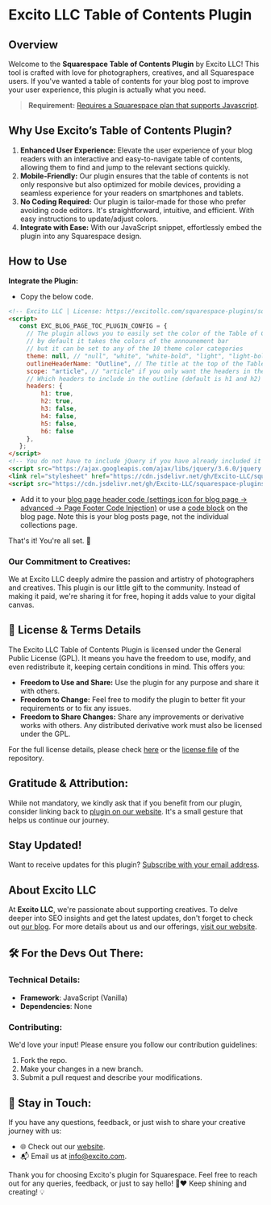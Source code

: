 # Excito LLC Table of Contents Plugin


## Overview

Welcome to the **Squarespace Table of Contents Plugin** by Excito LLC! This tool is crafted with love for photographers, creatives, and all Squarespace users. If you've wanted a table of contents for your blog post to improve your user experience, this plugin is actually what you need.

> **Requirement:** [Requires a Squarespace plan that supports Javascript](https://support.squarespace.com/hc/en-us/articles/205815928-Adding-custom-code-to-your-site#toc-ways-to-add-custom-code?target=_blank).


## Why Use Excito’s Table of Contents Plugin?

1. **Enhanced User Experience:** Elevate the user experience of your blog readers with an interactive and easy-to-navigate table of contents, allowing them to find and jump to the relevant sections quickly.
2. **Mobile-Friendly:** Our plugin ensures that the table of contents is not only responsive but also optimized for mobile devices, providing a seamless experience for your readers on smartphones and tablets.
3. **No Coding Required:** Our plugin is tailor-made for those who prefer avoiding code editors. It's straightforward, intuitive, and efficient. With easy instructions to update/adjust colors.
4. **Integrate with Ease:** With our JavaScript snippet, effortlessly embed the plugin into any Squarespace design.



## How to Use

**Integrate the Plugin:**
   - Copy the below code.
   ```html
   <!-- Excito LLC | License: https://excitollc.com/squarespace-plugins/squarespace-table-of-contents-plugin -->
   <script>
      const EXC_BLOG_PAGE_TOC_PLUGIN_CONFIG = {
        // The plugin allows you to easily set the color of the Table of Contents section
        // by default it takes the colors of the announement bar
        // but it can be set to any of the 10 theme color categories
        theme: null, // "null", "white", "white-bold", "light", "light-bold", "bright-inverse", "bright", "dark", "dark-bold", "black", "black-bold" (correspond to the colors in the Squarespace editor)
        outlineHeaderName: "Outline", // The title at the top of the Table of Contents
        scope: "article", // "article" if you only want the headers in the post / "body" if you want all headers
        // Which headers to include in the outline (default is h1 and h2)
        headers: {
            h1: true,
            h2: true,
            h3: false,
            h4: false,
            h5: false,
            h6: false
        },
      };
   </script>
   <!-- You do not have to include jQuery if you have already included it in the full website code injection -->
   <script src="https://ajax.googleapis.com/ajax/libs/jquery/3.6.0/jquery.min.js"></script>
   <link rel="stylesheet" href="https://cdn.jsdelivr.net/gh/Excito-LLC/squarespace-plugins@main/plugins/table-of-contents-plugin/plugin.min.css" />
   <script src="https://cdn.jsdelivr.net/gh/Excito-LLC/squarespace-plugins@main/plugins/table-of-contents-plugin/plugin.min.js"></script>
   ```
   - Add it to your [blog page header code (settings icon for blog page -> advanced -> Page Footer Code Injection)](https://support.squarespace.com/hc/en-us/articles/205815908-Using-code-injection?platform=v6&websiteId=648b5b11288f901493ae95af#toc-per-page-code-injection) or use a [code block](https://support.squarespace.com/hc/en-us/articles/206543167-Code-blocks) on the blog page. Note this is your blog posts page, not the individual collections page.

That's it! You're all set. 🎉




### Our Commitment to Creatives:

We at Excito LLC deeply admire the passion and artistry of photographers and creatives. This plugin is our little gift to the community. Instead of making it paid, we're sharing it for free, hoping it adds value to your digital canvas.



## 📜 License & Terms Details

The Excito LLC Table of Contents Plugin is licensed under the General Public License (GPL). It means you have the freedom to use, modify, and even redistribute it, keeping certain conditions in mind. This offers you:

- **Freedom to Use and Share:** Use the plugin for any purpose and share it with others.
- **Freedom to Change:** Feel free to modify the plugin to better fit your requirements or to fix any issues.
- **Freedom to Share Changes:** Share any improvements or derivative works with others. Any distributed derivative work must also be licensed under the GPL.


For the full license details, please check [here](https://excitollc.com/squarespace-plugins/squarespace-table-of-contents-plugin) or the [license file](../LICENSE) of the repository.

## Gratitude & Attribution: 
While not mandatory, we kindly ask that if you benefit from our plugin, consider linking back to [plugin on our website](https://excitollc.com/squarespace-plugins/squarespace-table-of-contents-plugin). It's a small gesture that helps us continue our journey.

## Stay Updated!

Want to receive updates for this plugin? [Subscribe with your email address](https://excitollc.com/squarespace-plugins/squarespace-table-of-contents-plugin).



## About Excito LLC

At **Excito LLC**, we're passionate about supporting creatives. To delve deeper into SEO insights and get the latest updates, don't forget to check out [our blog](https://excitollc.com/blog). For more details about us and our offerings, [visit our website](https://excitollc.com/).


## 🛠 For the Devs Out There:

### Technical Details:

- **Framework**: JavaScript (Vanilla)
- **Dependencies**: None

### Contributing:

We'd love your input! Please ensure you follow our contribution guidelines:
1. Fork the repo.
2. Make your changes in a new branch.
3. Submit a pull request and describe your modifications.


## 💌 Stay in Touch:

If you have any questions, feedback, or just wish to share your creative journey with us:
- 🌐 Check out our [website](YOUR_WEBSITE_LINK).
- 📬 Email us at [info@excito.com](mailto:info@excito.com).

Thank you for choosing Excito's plugin for Squarespace. Feel free to reach out for any queries, feedback, or just to say hello! 📸❤️ Keep shining and creating! 💡
